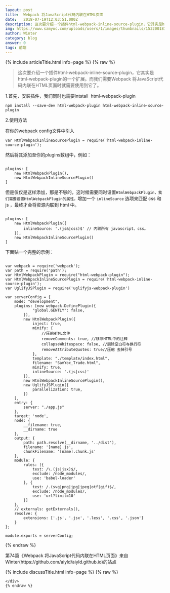 ```yaml
---
layout: post
title:  Webpack 将JavaScript代码内联在HTML页面
date:   2018-07-19T12:03:51.000Z
description: 这次要介绍一个插件html-webpack-inline-source-plugin，它其实是html-webpack-plugin的一个扩展。而我们需要Web...
img: https://www.samyoc.com/uploads/users/1/images/thumbnails/1532001814011.jpg
author: Winter
category: blog
answer: 0
tags: 前端
---
```

<div class="article-root">
  <div class="article">
    {% include articleTitle.html info=page %}
    {% raw %}
    <div class="article-content"><blockquote>
<p>这次要介绍一个插件html-webpack-inline-source-plugin，它其实是html-webpack-plugin的一个扩展。而我们需要Webpack 将JavaScript代码内联在HTML页面时就需要使用到它了。</p>
</blockquote>

<p>1.首先，安装插件，我们同时也需要intstall&nbsp; html-webpack-plugin</p>

<pre>
<code>npm install --save-dev html-webpack-plugin html-webpack-inline-source-plugin</code></pre>

<p>2.使用方法</p>

<p>在你的webpack config文件中引入</p>

<pre>
<code>var HtmlWebpackInlineSourcePlugin = require(&#39;html-webpack-inline-source-plugin&#39;);</code></pre>

<p>然后将其添加至你的plugins数组中，例如：</p>

<pre>
<code>
plugins: [  
    new HtmlWebpackPlugin(),
    new HtmlWebpackInlineSourcePlugin()
]</code></pre>

<p>但是仅仅是这样添加，那是不够的，这时候需要同时设置<code>HtmlWebpackPlugin，我们需要设置HtmlWebpackPlugin的属性，</code>增加一个&nbsp;<code>inlineSource</code>&nbsp;选项来匹配 css 和 js ，最终才会将资源内联到 html 中。</p>

<pre>
<code>
plugins: [  
    new HtmlWebpackPlugin({
        inlineSource: &#39;.(js&amp;|css)$&#39; // 内联所有 javascript、css。
    }),  
    new HtmlWebpackInlineSourcePlugin()
]</code></pre>

<p>下面贴一个完整的示例：</p>

<pre>
<code>
var webpack = require(&#39;webpack&#39;);
var path = require(&#39;path&#39;);
var HtmlWebpackPlugin = require(&quot;html-webpack-plugin&quot;);
var HtmlWebpackInlineSourcePlugin = require(&#39;html-webpack-inline-source-plugin&#39;);
var UglifyJSPlugin = require(&#39;uglifyjs-webpack-plugin&#39;)

var serverConfig = {
    mode: &quot;development&quot;,
    plugins: [new webpack.DefinePlugin({
            &quot;global.GENTLY&quot;: false,
        }),
        new HtmlWebpackPlugin({
            inject: true,
            minify: {
                //压缩HTML文件
                removeComments: true, //移除HTML中的注释
                collapseWhitespace: false, //删除空白符与换行符
                removeAttributeQuotes: true//压缩 去掉引号
            },
            template: &quot;./template/index.html&quot;,
            filename: &quot;SamYoc_Trade.html&quot;,
            minify: true,
            inlineSource: &#39;.(js|css)&#39;
        }),
        new HtmlWebpackInlineSourcePlugin(),
        new UglifyJSPlugin({
            parallelization: true,
        })
    ],
    entry: {
        server: &quot;./app.js&quot;
    },
    target: &#39;node&#39;,
    node: {
        __filename: true,
        __dirname: true
    },
    output: {
        path: path.resolve(__dirname, &#39;../dist&#39;),
        filename: &#39;[name].js&#39;,
        chunkFilename: &#39;[name].chunk.js&#39;
    },
    module: {
        rules: [{
            test: /\.(js|jsx)$/,
            exclude: /node_modules/,
            use: &#39;babel-loader&#39;
        }, {
            test: /.(svg|png|jpg|jpeg|otf|gif)$/,
            exclude: /node_modules/,
            use: &#39;url?limit=10&#39;
        }]
    },
    // externals: getExternals(),
    resolve: {
        extensions: [&#39;.js&#39;, &#39;.jsx&#39;, &#39;.less&#39;, &#39;.css&#39;, &#39;.json&#39;]
    }
};

module.exports = serverConfig;
</code></pre>
</div>
    {% endraw %}
  </div>
  <p class="winter_mark">第74篇《Webpack 将JavaScript代码内联在HTML页面》来自Winter(https://github.com/aiyld/aiyld.github.io)的站点</p>
  <div class="discuss-wrapper">
    {% include discussTitle.html info=page %}
    {% raw %}
    <div class="discuss-list">
    
    </div>
    {% endraw %}
  </div>
<div>
